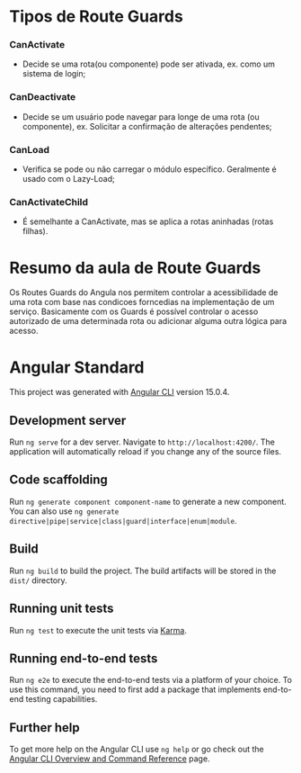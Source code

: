 # Tipos de Route Guards

### CanActivate
- Decide se uma rota(ou componente) pode ser ativada, ex. como um sistema de login;
### CanDeactivate 
- Decide se um usuário pode navegar para longe de uma rota (ou componente), ex. Solicitar a confirmação de alterações pendentes;
### CanLoad
- Verifica se pode ou não carregar o módulo específico. Geralmente é usado com o Lazy-Load;
### CanActivateChild
- É semelhante a CanActivate, mas se aplica a rotas aninhadas (rotas filhas).

# Resumo da aula de Route Guards

Os Routes Guards do Angula nos permitem controlar a acessibilidade de uma rota com base nas condicoes forncedias na implementação de um serviço.
Basicamente com os Guards é possível controlar o acesso autorizado de uma determinada rota ou adicionar alguma outra lógica para acesso.

# Angular Standard

This project was generated with [Angular CLI](https://github.com/angular/angular-cli) version 15.0.4.

## Development server

Run `ng serve` for a dev server. Navigate to `http://localhost:4200/`. The application will automatically reload if you change any of the source files.

## Code scaffolding

Run `ng generate component component-name` to generate a new component. You can also use `ng generate directive|pipe|service|class|guard|interface|enum|module`.

## Build

Run `ng build` to build the project. The build artifacts will be stored in the `dist/` directory.

## Running unit tests

Run `ng test` to execute the unit tests via [Karma](https://karma-runner.github.io).

## Running end-to-end tests

Run `ng e2e` to execute the end-to-end tests via a platform of your choice. To use this command, you need to first add a package that implements end-to-end testing capabilities.

## Further help

To get more help on the Angular CLI use `ng help` or go check out the [Angular CLI Overview and Command Reference](https://angular.io/cli) page.

